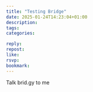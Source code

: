 ```yaml
---
title: "Testing Bridge"
date: 2025-01-24T14:23:04+01:00
description:
tags:
categories:

reply:
repost:
like:
rsvp:
bookmark:
---
```


Talk brid.gy to me
